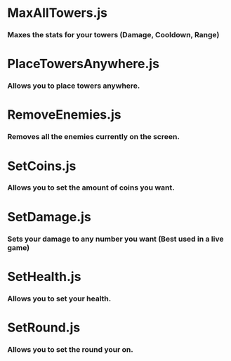 # MaxAllTowers.js

### Maxes the stats for your towers (Damage, Cooldown, Range)

# PlaceTowersAnywhere.js

### Allows you to place towers anywhere.

# RemoveEnemies.js

### Removes all the enemies currently on the screen.

# SetCoins.js

### Allows you to set the amount of coins you want.

# SetDamage.js

### Sets your damage to any number you want (Best used in a live game)

# SetHealth.js

### Allows you to set your health.

# SetRound.js

### Allows you to set the round your on.
